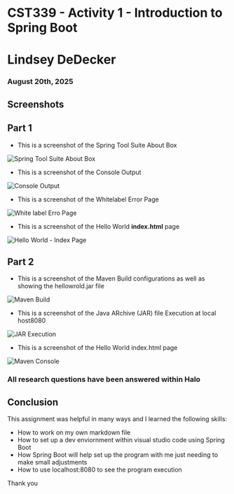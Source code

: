 # CST339 - Activity 1 - Introduction to Spring Boot
# Lindsey DeDecker
### August 20th, 2025



## Screenshots
## Part 1

- This is a screenshot of the Spring Tool Suite About Box

![Spring Tool Suite About Box](C:\git\cst339\activities\activity1\SpringBoot.png)

- This is a screenshot of the Console Output

![Console Output](C:\git\cst339\activities\activity1\Spring.png)

- This is a screenshot of the Whitelabel Error Page

![ White label Erro Page](C:\git\cst339\activities\activity1\Whitelabelerror.png)

- This is a screenshot of the Hello World **index.html** page

![Hello World - Index Page](C:\git\cst339\activities\activity1\Hello-localhost.png)

## Part 2

- This is a screenshot of the Maven Build configurations as well as showing the hellowrold.jar file

![Maven Build](C:\git\cst339\activities\activity1\Jarfile.png)


- This is a screenshot of the Java ARchive (JAR) file Execution at local host8080

![JAR Execution](C:\git\cst339\activities\activity1\80802.png)

- This is a screenshot of the Hello World  index.html page

![Maven Console](C:\git\cst339\activities\activity1\helloworldhtml.png)

### All research questions have been answered within Halo

## Conclusion

This assignment was helpful in many ways and I learned the following skills:

- How to work on my own markdown file
- How to set up a dev enviornment within visual studio code using Spring Boot
- How Spring Boot will help set up the program with me just needing to make small adjustments
- How to use localhost:8080 to see the program execution

Thank you

